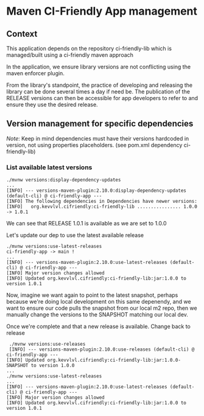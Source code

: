 # Maven CI-Friendly App management

## Context

This application depends on the repository ci-friendly-lib which is managed/built using a ci-friendly maven approach

In the application, we ensure library versions are not conflicting using the maven enforcer plugin.

From the library's standpoint, the practice of developing and releasing the library can be done several times a day if need be. The publication of the RELEASE versions can then be accessible for app developers to refer to and ensure they use the desired release.

## Version management for specific dependencies

_Note_: Keep in mind dependencies must have their versions hardcoded in version, not using properties placeholders. (see pom.xml dependency ci-friendly-lib)

### List available latest versions

```shell
./mvnw versions:display-dependency-updates
...
[INFO] --- versions-maven-plugin:2.10.0:display-dependency-updates (default-cli) @ ci-friendly-app ---
[INFO] The following dependencies in Dependencies have newer versions:
[INFO]   org.kevvlvl.cifriendly:ci-friendly-lib ................ 1.0.0 -> 1.0.1

```

We can see that RELEASE 1.0.1 is available as we are set to 1.0.0

Let's update our dep to use the latest available release

```shell
./mvnw versions:use-latest-releases                                                                                                                                                                         ci-friendly-app -> main !
...
[INFO] --- versions-maven-plugin:2.10.0:use-latest-releases (default-cli) @ ci-friendly-app ---
[INFO] Major version changes allowed
[INFO] Updated org.kevvlvl.cifriendly:ci-friendly-lib:jar:1.0.0 to version 1.0.1
```

Now, imagine we want again to point to the latest snapshot, perhaps because we're doing local development on this same depenendy, and we want to ensure our code pulls the snapshot from our local m2 repo, then we manually change the versions to the SNAPSHOT matching our local dev. 

Once we're complete and that a new release is available. Change back to release

```shell
 ./mvnw versions:use-releases 
 [INFO] --- versions-maven-plugin:2.10.0:use-releases (default-cli) @ ci-friendly-app ---
[INFO] Updated org.kevvlvl.cifriendly:ci-friendly-lib:jar:1.0.0-SNAPSHOT to version 1.0.0
...
./mvnw versions:use-latest-releases    
...
[INFO] --- versions-maven-plugin:2.10.0:use-latest-releases (default-cli) @ ci-friendly-app ---
[INFO] Major version changes allowed
[INFO] Updated org.kevvlvl.cifriendly:ci-friendly-lib:jar:1.0.0 to version 1.0.1
```